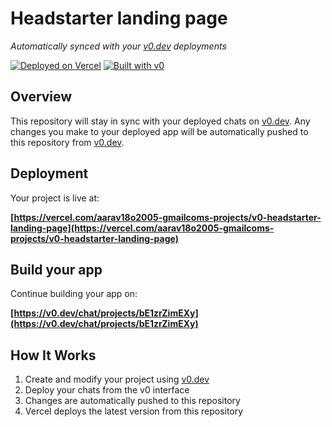 # Headstarter landing page

*Automatically synced with your [v0.dev](https://v0.dev) deployments*

[![Deployed on Vercel](https://img.shields.io/badge/Deployed%20on-Vercel-black?style=for-the-badge&logo=vercel)](https://vercel.com/aarav18o2005-gmailcoms-projects/v0-headstarter-landing-page)
[![Built with v0](https://img.shields.io/badge/Built%20with-v0.dev-black?style=for-the-badge)](https://v0.dev/chat/projects/bE1zrZimEXy)

## Overview

This repository will stay in sync with your deployed chats on [v0.dev](https://v0.dev).
Any changes you make to your deployed app will be automatically pushed to this repository from [v0.dev](https://v0.dev).

## Deployment

Your project is live at:

**[https://vercel.com/aarav18o2005-gmailcoms-projects/v0-headstarter-landing-page](https://vercel.com/aarav18o2005-gmailcoms-projects/v0-headstarter-landing-page)**

## Build your app

Continue building your app on:

**[https://v0.dev/chat/projects/bE1zrZimEXy](https://v0.dev/chat/projects/bE1zrZimEXy)**

## How It Works

1. Create and modify your project using [v0.dev](https://v0.dev)
2. Deploy your chats from the v0 interface
3. Changes are automatically pushed to this repository
4. Vercel deploys the latest version from this repository
